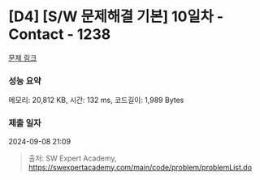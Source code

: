 # [D4] [S/W 문제해결 기본] 10일차 - Contact - 1238 

[문제 링크](https://swexpertacademy.com/main/code/problem/problemDetail.do?contestProbId=AV15B1cKAKwCFAYD) 

### 성능 요약

메모리: 20,812 KB, 시간: 132 ms, 코드길이: 1,989 Bytes

### 제출 일자

2024-09-08 21:09



> 출처: SW Expert Academy, https://swexpertacademy.com/main/code/problem/problemList.do